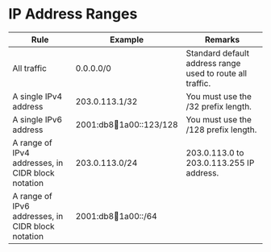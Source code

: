 
# IP Address Ranges

| Rule                                              | Example                     | Remarks                                                   |
|---------------------------------------------------|-----------------------------|-----------------------------------------------------------|
| All traffic                                       | 0.0.0.0/0                   | Standard default address range used to route all traffic. |
| A single IPv4 address                             | 203.0.113.1/32              | You must use the /32 prefix length.                       |
| A single IPv6 address                             | 2001:db8:1234:1a00::123/128 | You must use the /128 prefix length.                      |
| A range of IPv4 addresses, in CIDR block notation | 203.0.113.0/24              | 203.0.113.0 to 203.0.113.255 IP address.                  |
| A range of IPv6 addresses, in CIDR block notation | 2001:db8:1234:1a00::/64     |                                                           |
